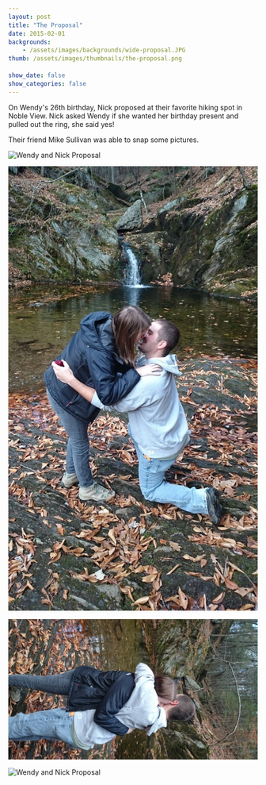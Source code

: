 ```yaml
---
layout: post
title: "The Proposal"
date: 2015-02-01
backgrounds:
    - /assets/images/backgrounds/wide-proposal.JPG
thumb: /assets/images/thumbnails/the-proposal.png

show_date: false
show_categories: false
---
```


On Wendy's 26th birthday, Nick proposed at their favorite hiking spot in Noble View. Nick asked Wendy if she wanted her birthday present and pulled out the ring, she said yes! 

Their friend Mike Sullivan was able to snap some pictures. 

![Wendy and Nick Proposal](/assets/images/proposal1.JPG)

![Wendy and Nick Proposal](/assets/images/proposal4.JPG)

![Wendy and Nick Proposal](/assets/images/proposal2.JPG)

![Wendy and Nick Proposal](/assets/images/proposal3.JPG)
